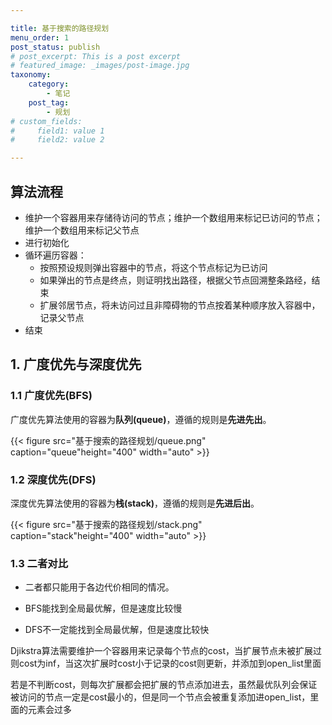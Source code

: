 ```yaml
---

title: 基于搜索的路径规划
menu_order: 1
post_status: publish
# post_excerpt: This is a post excerpt
# featured_image: _images/post-image.jpg
taxonomy:
    category:
        - 笔记
    post_tag:
        - 规划
# custom_fields:
#     field1: value 1
#     field2: value 2

---
```



## 算法流程

- 维护一个容器用来存储待访问的节点；维护一个数组用来标记已访问的节点；维护一个数组用来标记父节点
- 进行初始化
- 循环遍历容器：
  - 按照预设规则弹出容器中的节点，将这个节点标记为已访问
  - 如果弹出的节点是终点，则证明找出路径，根据父节点回溯整条路经，结束
  - 扩展邻居节点，将未访问过且非障碍物的节点按着某种顺序放入容器中，记录父节点
- 结束

## 1. 广度优先与深度优先

### 1.1 广度优先(BFS)

广度优先算法使用的容器为**队列(queue)**，遵循的规则是**先进先出**。

{{< figure src="基于搜索的路径规划/queue.png" caption="queue"height="400" width="auto" >}}

### 1.2 深度优先(DFS)

深度优先算法使用的容器为**栈(stack)**，遵循的规则是**先进后出**。

{{< figure src="基于搜索的路径规划/stack.png" caption="stack"height="400" width="auto" >}}

### 1.3 二者对比

- 二者都只能用于各边代价相同的情况。

- BFS能找到全局最优解，但是速度比较慢

- DFS不一定能找到全局最优解，但是速度比较快

Djikstra算法需要维护一个容器用来记录每个节点的cost，当扩展节点未被扩展过则cost为inf，当这次扩展时cost小于记录的cost则更新，并添加到open_list里面

若是不判断cost，则每次扩展都会把扩展的节点添加进去，虽然最优队列会保证被访问的节点一定是cost最小的，但是同一个节点会被重复添加进open_list，里面的元素会过多